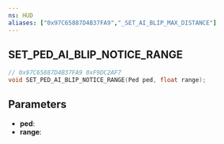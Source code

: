 ```yaml
---
ns: HUD
aliases: ["0x97C65887D4B37FA9","_SET_AI_BLIP_MAX_DISTANCE"]
---
```

## SET_PED_AI_BLIP_NOTICE_RANGE

```c
// 0x97C65887D4B37FA9 0xF9DC2AF7
void SET_PED_AI_BLIP_NOTICE_RANGE(Ped ped, float range);
```

## Parameters
* **ped**: 
* **range**: 


